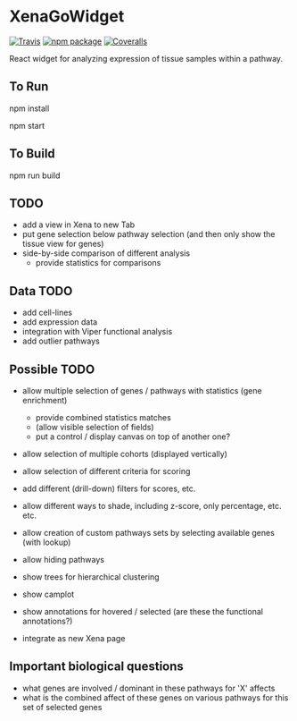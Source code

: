 # XenaGoWidget

[![Travis][build-badge]][build]
[![npm package][npm-badge]][npm]
[![Coveralls][coveralls-badge]][coveralls]

React widget for analyzing expression of tissue samples within a pathway.

[build-badge]: https://img.shields.io/travis/user/repo/master.png?style=flat-square
[build]: https://travis-ci.org/user/repo

[npm-badge]: https://img.shields.io/npm/v/npm-package.png?style=flat-square
[npm]: https://www.npmjs.org/package/npm-package

[coveralls-badge]: https://img.shields.io/coveralls/nathandunn/Xena/master.png?style=flat-square
[coveralls]: https://coveralls.io/github/nathandunn/repo


## To Run

   npm install

   npm start

## To Build

   npm run build


## TODO

- add a view in Xena to new Tab
- put gene selection below pathway selection (and then only show the tissue view for genes)
- side-by-side comparison of different analysis
   - provide statistics for comparisons

## Data TODO

- add cell-lines 
- add expression data 
- integration with Viper functional analysis 
- add outlier pathways 


## Possible TODO

- allow multiple selection of genes / pathways with statistics (gene enrichment)
   - provide combined statistics matches
   - (allow visible selection of fields)
   - put a control / display canvas on top of another one? 

- allow selection of multiple cohorts (displayed vertically)
- allow selection of different criteria for scoring 
- add different (drill-down) filters for scores, etc. 
- allow different ways to shade, including z-score, only percentage, etc. etc. 
- allow creation of custom pathways sets by selecting available genes (with lookup)
- allow hiding pathways
- show trees for hierarchical clustering 
- show camplot
- show annotations for hovered / selected (are these the functional annotations?)
- integrate as new Xena page 





## Important biological questions

- what genes are involved / dominant in these pathways for 'X' affects 
- what is the combined affect of these genes on various pathways for this set of selected genes 
